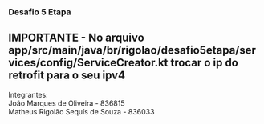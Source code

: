 ### Desafio 5 Etapa

## IMPORTANTE - No arquivo app/src/main/java/br/rigolao/desafio5etapa/services/config/ServiceCreator.kt trocar o ip do retrofit para o seu ipv4

<div> Integrantes: </div>
<div> João Marques de Oliveira - 836815 </div>
<div> Matheus Rigolão Sequís de Souza - 836033 </div>
